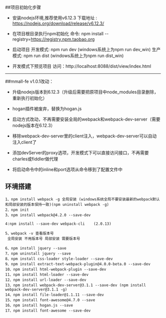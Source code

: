 
##项目初始化步骤

* 安装nodejs环境,推荐使用v6.12.3
    下载地址 : https://nodejs.org/download/release/v6.12.3/

* 在项目根目录执行npm初始化
    命令: npm install --registry=https://registry.npm.taobao.org

* 启动项目
    开发模式: npm run dev (windows系统上为npm run dev_win)
    生产模式: npm run dist (windows系统上为npm run dist_win)

* 开发模式下预览项目
    访问：http://localhost:8088/dist/view/index.html


---
##mmall-fe v1.0.1改动：

* 升级nodejs版本到6.12.3（升级后需要把原项目中node_modules目录删除，重新执行初始化）

* hogan插件被废弃，替换为hogan.js

* 启动方式改动，不再需要安装全局的webpack和webpack-dev-server（需要nodejs版本在6.12.3）

* 移除webpack-dev-server里的client注入，webpack-dev-server可以自动注入client了

* 添加devServer的proxy选项，开发模式下可以直接访问接口，不再需要charles或fiddler做代理

* 将启动命令中的inline和port选项从命令移到了配置文件中

## 环境搭建
```
1、npm install webpack -g 全局安装 (windows系统全局不要安装最新的webpack默认和局部安装的版本保持一致)(npm uninstall webpack -g)
2、npm init
3、npm install webpack@4.2.0 --save-dev

4:npm install --save-dev webpack-cli    (2.0.13)

5、webpack -v 查看版本号
 全局安装 不用版本号 局部安装 需要版本号
 
6、npm install jquery --save
7、npm uninstall jquery --save
8、npm install css-loader style-loader --save-dev
9、npm install extract-text-webpack-plugin@4.0.0-beta.0 --save-dev
10、npm install html-webpack-plugin --save-dev
11、npm install html-loader --save-dev
12、npm install url-loader --save-dev
13、npm install webpack-dev-server@3.1.1 --save-dev (npm install webpack-dev-server@3.1.1 -g)
14、npm install file-loader@1.1.11 --save-dev
15、npm install font-awesome@4.7.0 --save
16、npm install hogan.js --save 
17、npm install font-awesome --save-dev
```
